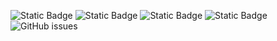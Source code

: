 ![Static Badge](https://img.shields.io/badge/blacklists-60-000000) ![Static Badge](https://img.shields.io/badge/blacklisted-2563768-cc0000) ![Static Badge](https://img.shields.io/badge/whitelisted-2244-00CC00) ![Static Badge](https://img.shields.io/badge/streaming_blacklist-28107-000000) ![GitHub issues](https://img.shields.io/github/issues/fabriziosalmi/blacklists)
